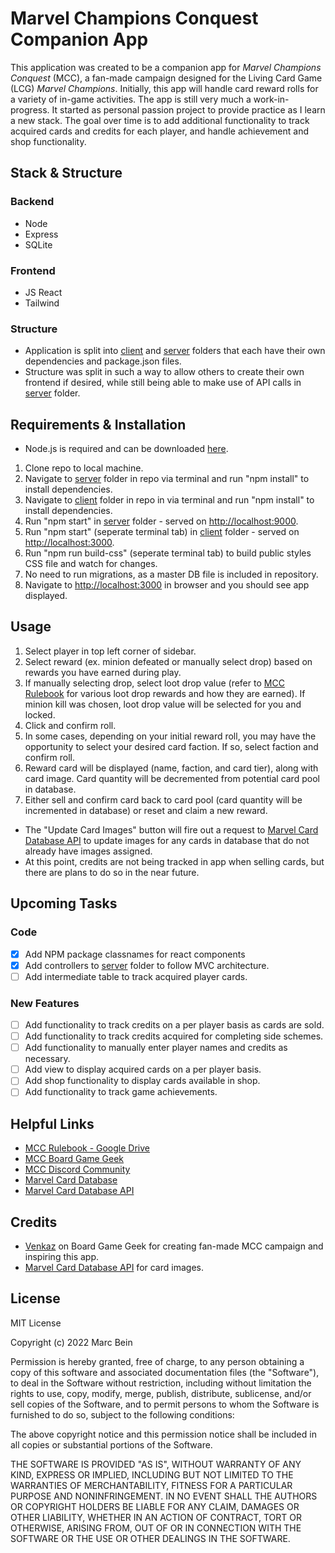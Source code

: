 # Marvel Champions Conquest Companion App

This application was created to be a companion app for _Marvel Champions Conquest_ (MCC), a fan-made campaign designed for the Living Card Game (LCG) _Marvel Champions_. Initially, this app will handle card reward rolls for a variety of in-game activities. The app is still very much a work-in-progress. It started as personal passion project to provide practice as I learn a new stack. The goal over time is to add additional functionality to track acquired cards and credits for each player, and handle achievement and shop functionality.

## Stack & Structure

### Backend

- Node
- Express
- SQLite

### Frontend

- JS React
- Tailwind

### Structure

- Application is split into [client](client) and [server](server) folders that each have their own dependencies and package.json files.
- Structure was split in such a way to allow others to create their own frontend if desired, while still being able to make use of API calls in [server](server/routes/index.js) folder.

## Requirements & Installation

- Node.js is required and can be downloaded [here](https://nodejs.org/en/download/).

1. Clone repo to local machine.
2. Navigate to [server](server) folder in repo via terminal and run "npm install" to install dependencies.
3. Navigate to [client](client) folder in repo in via terminal and run "npm install" to install dependencies.
4. Run "npm start" in [server](server) folder - served on [http://localhost:9000](http://localhost:9000).
5. Run "npm start" (seperate terminal tab) in [client](client) folder - served on [http://localhost:3000](http://localhost:3000).
6. Run "npm run build-css" (seperate terminal tab) to build public styles CSS file and watch for changes.
7. No need to run migrations, as a master DB file is included in repository.
8. Navigate to [http://localhost:3000](http://localhost:3000) in browser and you should see app displayed.

## Usage

1. Select player in top left corner of sidebar.
2. Select reward (ex. minion defeated or manually select drop) based on rewards you have earned during play.
3. If manually selecting drop, select loot drop value (refer to [MCC Rulebook](https://drive.google.com/drive/folders/1s87w8nJLEG_dx_OCpXOT_s7szEBV02tg) for various loot drop rewards and how they are earned). If minion kill was chosen, loot drop value will be selected for you and locked.
4. Click and confirm roll.
5. In some cases, depending on your initial reward roll, you may have the opportunity to select your desired card faction. If so, select faction and confirm roll.
6. Reward card will be displayed (name, faction, and card tier), along with card image. Card quantity will be decremented from potential card pool in database.
7. Either sell and confirm card back to card pool (card quantity will be incremented in database) or reset and claim a new reward.

- The "Update Card Images" button will fire out a request to [Marvel Card Database API](https://marvelcdb.com/api/) to update images for any cards in database that do not already have images assigned.
- At this point, credits are not being tracked in app when selling cards, but there are plans to do so in the near future.

## Upcoming Tasks

### Code

- [x] Add NPM package classnames for react components
- [x] Add controllers to [server](server) folder to follow MVC architecture.
- [ ] Add intermediate table to track acquired player cards.

### New Features

- [ ] Add functionality to track credits on a per player basis as cards are sold.
- [ ] Add functionality to track credits acquired for completing side schemes.
- [ ] Add functionality to manually enter player names and credits as necessary.
- [ ] Add view to display acquired cards on a per player basis.
- [ ] Add shop functionality to display cards available in shop.
- [ ] Add functionality to track game achievements.

## Helpful Links

- [MCC Rulebook - Google Drive](https://drive.google.com/drive/folders/1s87w8nJLEG_dx_OCpXOT_s7szEBV02tg)
- [MCC Board Game Geek](https://boardgamegeek.com/thread/2733809/marvel-champions-conquest)
- [MCC Discord Community](https://discord.gg/HhWCehDwJS)
- [Marvel Card Database](https://marvelcdb.com/)
- [Marvel Card Database API](https://marvelcdb.com/api/)

## Credits

- [Venkaz](https://boardgamegeek.com/user/Venkaz) on Board Game Geek for creating fan-made MCC campaign and inspiring this app.
- [Marvel Card Database API](https://marvelcdb.com/api/) for card images.

## License

MIT License

Copyright (c) 2022 Marc Bein

Permission is hereby granted, free of charge, to any person obtaining a copy
of this software and associated documentation files (the "Software"), to deal
in the Software without restriction, including without limitation the rights
to use, copy, modify, merge, publish, distribute, sublicense, and/or sell
copies of the Software, and to permit persons to whom the Software is
furnished to do so, subject to the following conditions:

The above copyright notice and this permission notice shall be included in all
copies or substantial portions of the Software.

THE SOFTWARE IS PROVIDED "AS IS", WITHOUT WARRANTY OF ANY KIND, EXPRESS OR
IMPLIED, INCLUDING BUT NOT LIMITED TO THE WARRANTIES OF MERCHANTABILITY,
FITNESS FOR A PARTICULAR PURPOSE AND NONINFRINGEMENT. IN NO EVENT SHALL THE
AUTHORS OR COPYRIGHT HOLDERS BE LIABLE FOR ANY CLAIM, DAMAGES OR OTHER
LIABILITY, WHETHER IN AN ACTION OF CONTRACT, TORT OR OTHERWISE, ARISING FROM,
OUT OF OR IN CONNECTION WITH THE SOFTWARE OR THE USE OR OTHER DEALINGS IN THE
SOFTWARE.
